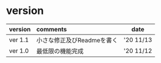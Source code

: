 # version
|version|comments|date| 
|:-----------|:------------|:------------:| 
|ver 1.1|小さな修正及びReadmeを書く|'20 11/13| 
|ver 1.0|最低限の機能完成|'20 11/12| 